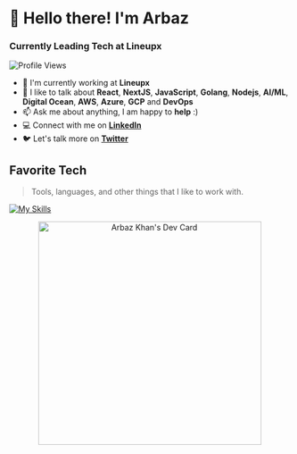 # 👋 Hello there! I'm Arbaz

### Currently Leading Tech at Lineupx

![Profile Views](https://komarev.com/ghpvc/?username=arbazkhan971&color=brightgreen)

- 🏢 I'm currently working at **Lineupx**
- 💬 I like to talk about **React**, **NextJS**, **JavaScript**, **Golang**, **Nodejs**, **AI/ML**, **Digital Ocean**, **AWS**, **Azure**, **GCP** and **DevOps**
- 📫 Ask me about anything, I am happy to **help** :)
- 💻 Connect with me on **[LinkedIn]**
- 🐦 Let's talk more on **[Twitter]**

## Favorite Tech

> Tools, languages, and other things that I like to work with.

[![My Skills](https://skillicons.dev/icons?i=js,express,nextjs,react,c,cpp,docker,kubernetes,aws,nodejs,figma,git,vscode,cloudflare,html,css,vim,nginx,grafana,prometheus,python,sass,bootstrap,styledcomponents,tailwind,redis,mongodb,mysql,linux,deno,cloudflare,bash,solidity,pr,ae,flask&theme=light)](https://github.com/arbazkhan971)

<div align="center">
  <a href="https://app.daily.dev/arbazkhan971">
    <img src="https://api.daily.dev/devcards/e308d649d114475598f0298ce38d89a2.png?r=j05" width="400" alt="Arbaz Khan's Dev Card"/>
  </a>
</div>

[LinkedIn]: https://www.linkedin.com/in/arbaz-khan-b4b83b125/ "LinkedIn"
[Twitter]: https://twitter.com/arb5z "Twitter"
[Kaggle]: https://www.kaggle.com/arbazkhan971 "Kaggle"
